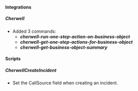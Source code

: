 #### Integrations
##### Cherwell
- Added 3 commands:
    - ***cherwell-run-one-step-action-on-business-object***
    - ***cherwell-get-one-step-actions-for-business-object***
    - ***cherwell-get-business-object-summary***

#### Scripts
##### CherwellCreateIncident
- Set the CallSource field when creating an incident.

